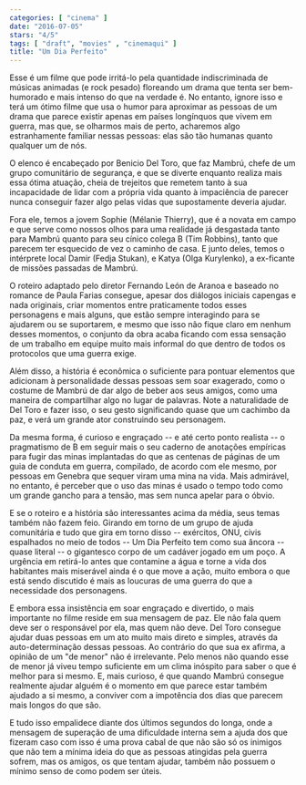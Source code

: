 ```yaml
---
categories: [ "cinema" ]
date: "2016-07-05"
stars: "4/5"
tags: [ "draft", "movies" , "cinemaqui" ]
title: "Um Dia Perfeito"
---
```

Esse é um filme que pode irritá-lo pela quantidade indiscriminada
de músicas animadas (e rock pesado) floreando um drama que tenta ser
bem-humorado e mais intenso do que na verdade é. No entanto, ignore
isso e terá um ótimo filme que usa o humor para aproximar as pessoas
de um drama que parece existir apenas em países longínquos que vivem em
guerra, mas que, se olharmos mais de perto, acharemos algo estranhamente
familiar nessas pessoas: elas são tão humanas quanto qualquer um de
nós.

O elenco é encabeçado por Benicio Del Toro, que faz Mambrú, chefe de
um grupo comunitário de segurança, e que se diverte enquanto realiza
mais essa ótima atuação, cheia de trejeitos que remetem tanto à
sua incapacidade de lidar com a própria vida quanto à impaciência de
parecer nunca conseguir fazer algo pelas vidas que supostamente deveria
ajudar.

Fora ele, temos a jovem Sophie (Mélanie Thierry), que é a novata em
campo e que serve como nossos olhos para uma realidade já desgastada
tanto para Mambrú quanto para seu cínico colega B (Tim Robbins),
tanto que parecem ter esquecido de vez o caminho de casa. E junto deles,
temos o intérprete local Damir (Fedja Stukan), e Katya (Olga Kurylenko),
a ex-ficante de missões passadas de Mambrú.

O roteiro adaptado pelo diretor Fernando León de Aranoa e baseado
no romance de Paula Farias consegue, apesar dos diálogos iniciais
capengas e nada originais, criar momentos entre praticamente todos
esses personagens e mais alguns, que estão sempre interagindo para se
ajudarem ou se suportarem, e mesmo que isso não fique claro em nenhum
desses momentos, o conjunto da obra acaba ficando com essa sensação
de um trabalho em equipe muito mais informal do que dentro de todos os
protocolos que uma guerra exige.

Além disso, a história é econômica o suficiente para pontuar elementos
que adicionam à personalidade dessas pessoas sem soar exagerado, como o
costume de Mambrú de dar algo de beber aos seus amigos, como uma maneira
de compartilhar algo no lugar de palavras. Note a naturalidade de Del
Toro e fazer isso, o seu gesto significando quase que um cachimbo da paz,
e verá um grande ator construindo seu personagem.

Da mesma forma, é curioso e engraçado -- e até certo ponto realista --
o pragmatismo de B em seguir mais o seu caderno de anotações empíricas
para fugir das minas implantadas do que as centenas de páginas de
um guia de conduta em guerra, compilado, de acordo com ele mesmo, por
pessoas em Genebra que sequer viram uma mina na vida. Mais admirável,
no entanto, é perceber que o uso das minas é usado o tempo todo como
um grande gancho para a tensão, mas sem nunca apelar para o óbvio.

E se o roteiro e a história são interessantes acima da média, seus
temas também não fazem feio. Girando em torno de um grupo de ajuda
comunitária e tudo que gira em torno disso -- exércitos, ONU, civis
espalhados no meio de todos -- Um Dia Perfeito tem como sua âncora --
quase literal -- o gigantesco corpo de um cadáver jogado em um poço. A
urgência em retirá-lo antes que contamine a água e torne a vida dos
habitantes mais miserável ainda é o que move a ação, muito embora
o que está sendo discutido é mais as loucuras de uma guerra do que a
necessidade dos personagens.

E embora essa insistência em soar engraçado e divertido, o mais
importante no filme reside em sua mensagem de paz. Ele não fala quem
deve ser o responsável por ela, mas quem não deve. Del Toro consegue
ajudar duas pessoas em um ato muito mais direto e simples, através da
auto-determinação dessas pessoas. Ao contrário do que sua ex afirma,
a opinião de um "de menor" não é irrelevante. Pelo menos não quando
esse de menor já viveu tempo suficiente em um clima inóspito para
saber o que é melhor para si mesmo. E, mais curioso, é que quando
Mambrú consegue realmente ajudar alguém é o momento em que parece
estar também ajudado a si mesmo, a conviver com a impotência dos dias
que parecem mais longos do que são.

E tudo isso empalidece diante dos últimos segundos do longa, onde
a mensagem de superação de uma dificuldade interna sem a ajuda dos
que fizeram caso com isso é uma prova cabal de que não são só os
inimigos que não tem a mínima ideia do que as pessoas atingidas pela
guerra sofrem, mas os amigos, os que tentam ajudar, também não possuem
o mínimo senso de como podem ser úteis.
